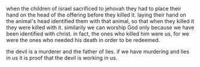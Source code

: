 when the children of israel sacrificed to jehovah they had to place their hand
on the head of the offering before they killed it. laying their hand on the animal's
head identified them with that animal, so that when they killed it they were killed
with it. similarily we can worship God only because we have been identified with christ.
in fact, the ones who killed him were us, for we were the ones who needed his death
in order to be redeemed.

the devil is a murderer and the father of lies. if we have murdering and lies in us it is proof that the devil is working in us.
